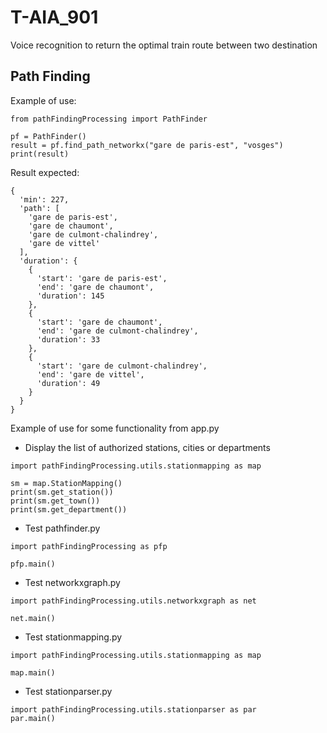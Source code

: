 # T-AIA_901
Voice recognition to return the optimal train route between two destination

## Path Finding

Example of use:
```
from pathFindingProcessing import PathFinder

pf = PathFinder()
result = pf.find_path_networkx("gare de paris-est", "vosges")
print(result)
```
Result expected:
```
{
  'min': 227,
  'path': [
    'gare de paris-est',
    'gare de chaumont',
    'gare de culmont-chalindrey',
    'gare de vittel'
  ],
  'duration': {
    {
      'start': 'gare de paris-est',
      'end': 'gare de chaumont',
      'duration': 145
    },
    {
      'start': 'gare de chaumont',
      'end': 'gare de culmont-chalindrey',
      'duration': 33
    },
    {
      'start': 'gare de culmont-chalindrey',
      'end': 'gare de vittel',
      'duration': 49
    }
  }
}
```
Example of use for some functionality from app.py
- Display the list of authorized stations, cities or departments
```
import pathFindingProcessing.utils.stationmapping as map

sm = map.StationMapping()
print(sm.get_station())
print(sm.get_town())
print(sm.get_department())
```
- Test pathfinder.py
```
import pathFindingProcessing as pfp

pfp.main()
```
- Test networkxgraph.py
```
import pathFindingProcessing.utils.networkxgraph as net

net.main()
```
- Test stationmapping.py
```
import pathFindingProcessing.utils.stationmapping as map

map.main()
```
- Test stationparser.py
```
import pathFindingProcessing.utils.stationparser as par
par.main()
```
